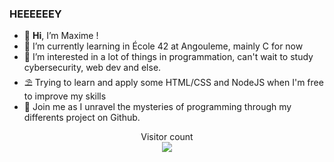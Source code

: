 ### HEEEEEEY

- 👋 **Hi**, I’m Maxime !
- 🌱 I’m currently learning in École 42 at Angouleme, mainly C for now
- 👀 I’m interested in a lot of things in programmation, can't wait to study cybersecurity, web dev and else.
- ⛱️ Trying to learn and apply some HTML/CSS and NodeJS when I'm free to improve my skills
- :scroll: Join me as I unravel the mysteries of programming through my differents project on Github.

<p align="center"> 
  Visitor count<br>
  <img src="[https://profile-counter.glitch.me/eyJvcy/count.svg](https://github.com/MaximePirt)" />
</p>

<!---
MaximePirt/MaximePirt is a ✨ special ✨ repository because its `README.md` (this file) appears on your GitHub profile.
You can click the Preview link to take a look at your changes.
--->
